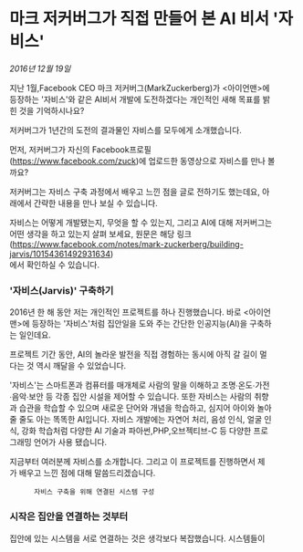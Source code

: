 마크 저커버그가 직접 만들어 본 AI 비서 '자비스'
===============================================
*2016년 12월 19일*

지난 1월,Facebook CEO 마크 저커버그(MarkZuckerberg)가 <아이언맨>에   
등장하는 '자비스'와 같은 AI비서 개발에 도전하겠다는 개인적인 새해 목표를 밝   
힌 것을 기억하시나요?   

저커버그가 1년간의 도전의 결과물인 자비스를 모두에게 소개했습니다.

먼저, 저커버그가 자신의 Facebook프로필   
(<https://www.facebook.com/zuck>)에 업로드한 동영상으로 자비스를 만나 볼    
까요?     

저커버그는 자비스 구축 과정에서 배우고 느낀 점을 글로 전하기도 했는데요, 아   
래에서 간략한 내용을 만나 보실 수 있습니다.   

자비스는 어떻게 개발됐는지, 무엇을 할 수 있는지, 그리고 AI에 대해 저커버그는    
어떤 생각을 하고 있는지 살펴 보세요, 원문은 해당 링크   
(<https://www.facebook.com/notes/mark-zuckerberg/building-jarvis/10154361492931634>)   
에서 확인하실 수 있습니다.

### '자비스(Jarvis)' 구축하기

2016년 한 해 동안 저는 개인적인 프로젝트를 하나 진행했습니다. 바로 <아이언   
맨>에 등장하는 '자비스'처럼 집안일을 도와 주는 간단한 인공지능(AI)을 구축하   
는 일인데요.

프로젝트 기간 동안, AI의 놀라운 발전을 직접 경험하는 동시에 아직 갈 길이 멀   
다는 것 역시 깨달을 수 있었습니다.

'자비스'는 스마트폰과 컴퓨터를 매개체로 사람의 말을 이해하고 조명∙온도∙가전   
∙음악∙보안 등 각종 집안 시설을 제어할 수 있습니다. 또한 자비스는 사람의 취향   
과 습관을 학습할 수 있으며 새로운 단어와 개념을 학습하고, 심지어 아이와 놀아    
줄 줄도 아는 똑똑한 AI입니다. 자비스 개발에는 자연어 처리, 음성 인식, 얼굴 인   
식, 강화 학습처럼 다양한 AI 기술과 파아썬,PHP,오브젝티브-C 등 다양한 프로    
그래밍 언어가 사용 됐습니다.

지금부터 여러분께 자비스를 소개합니다. 그리고 이 프로젝트를 진행하면서 제   
가 배우고 느낀 점에 대해 말씀드리겠습니다.

          자비스 구축을 위해 연결된 시스템 구성

### 시작은 집안을 연결하는 것부터

집안에 있는 시스템을 서로 연결하는 것은 생각보다 복잡했습니다. 시스템들이   

